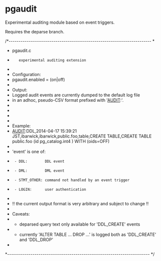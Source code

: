pgaudit
=======

Experimental auditing module based on event triggers.

Requires the deparse branch.

/*-------------------------------------------------------------------------
 *
 * pgaudit.c
 *		  experimental auditing extension
 *
 * Configuration:
 *   pgaudit.enabled = (on|off)
 *
 * Output:
 *   Logged audit events are currently dumped to the default log file
 *   in an adhoc, pseudo-CSV format prefixed with '[AUDIT]:'.
 *
 *   [AUDIT]:event,timestamp,user,effective_user,object_identity,object_type,trigger_tag,command_text
 *   [AUDIT]:LOGIN,timestamp,user_name,remote_host,auth_method,database_name,status
 *
 *   Example:
 *   [AUDIT]:DDL,2014-04-17 15:39:21 JST,ibarwick,ibarwick,public.foo,table,CREATE TABLE,CREATE  TABLE  public.foo (id pg_catalog.int4   )   WITH (oids=OFF)
 *
 *   'event' is one of:
 *      - DDL:        DDL event
 *      - DML:        DML event
 *      - STMT_OTHER: command not handled by an event trigger
 *      - LOGIN:      user authentication
 *
 *   !! the current output format is very arbitrary and subject to change !!
 *
 * Caveats:
 *   - deparsed query text only available for 'DDL_CREATE' events
 *   - currently 'ALTER TABLE ... DROP ...' is logged both as 'DDL_CREATE' and 'DDL_DROP'
 *
 *-------------------------------------------------------------------------
 */
